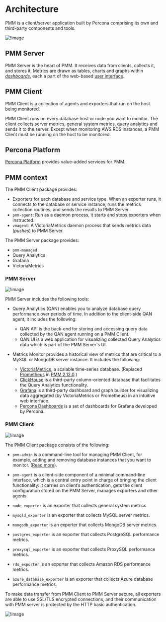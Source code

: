# Architecture

PMM is a client/server application built by Percona comprising its own and third-party components and tools.

<!-- The source of this image is maintained at https://miro.com/app/board/uXjVOPgKgrE=/ -->

![!image](../_images/C_S_Architecture.jpg)

## PMM Server

PMM Server is the heart of PMM. It receives data from clients, collects it, and stores it. Metrics are drawn as tables, charts and graphs within [_dashboards_](dashboards/), each a part of the web-based [user interface](../using/interface.md).

## PMM Client

PMM Client is a collection of agents and exporters that run on the host being monitored.

PMM Client runs on every database host or node you want to monitor. The client collects server metrics, general system metrics, query analytics and sends it to the server. Except when monitoring AWS RDS instances, a PMM Client must be running on the host to be monitored.

## Percona Platform

[Percona Platform](../how-to/integrate-platform.md) provides value-added services for PMM.

## PMM context

The PMM Client package provides:

- Exporters for each database and service type. When an exporter runs, it connects to the database or service instance, runs the metrics collection routines, and sends the results to PMM Server.
- `pmm-agent`: Run as a daemon process, it starts and stops exporters when instructed.
- `vmagent`: A VictoriaMetrics daemon process that sends metrics data (_pushes_) to PMM Server.

The PMM Server package provides:

- `pmm-managed`
- Query Analytics
- Grafana
- VictoriaMetrics

### PMM Server

<!-- The source of this image is maintained at https://miro.com/app/board/uXjVOPgKgrE=/ -->

![!image](../_images/PMM-Server-Component-Based-View.jpg)

PMM Server includes the following tools:

- Query Analytics (QAN) enables you to analyze database query performance over periods of time. In addition to the client-side QAN agent, it includes the following:

  - QAN API is the back-end for storing and accessing query data collected by the QAN agent running on a PMM Client.
  - QAN UI is a web application for visualizing collected Query Analytics data which is part of the PMM Server's UI.

- Metrics Monitor provides a historical view of metrics that are critical to a MySQL or MongoDB server instance. It includes the following:

  - [VictoriaMetrics](https://github.com/VictoriaMetrics/VictoriaMetrics), a scalable time-series database. (Replaced [Prometheus](https://prometheus.io) in [PMM 2.12.0](../release-notes/2.12.0.md).)
  - [ClickHouse](https://clickhouse.com) is a third-party column-oriented database that facilitates the Query Analytics functionality.
  - [Grafana](http://docs.grafana.org) is a third-party dashboard and graph builder for visualizing data aggregated (by VictoriaMetrics or Prometheus) in an intuitive web interface.
  - [Percona Dashboards](https://github.com/percona/grafana-dashboards) is a set of dashboards for Grafana developed by Percona.

### PMM Client

![!image](../_images/PMM-Client-Component-Based-View.jpg)

The PMM Client package consists of the following:

- `pmm-admin` is a command-line tool for managing PMM Client, for example, adding and removing database instances that you want to monitor. ([Read more](../details/commands/pmm-admin.md)).

- `pmm-agent` is a client-side component of a minimal command-line interface, which is a central entry point in charge of bringing the client functionality: it carries on client’s authentication, gets the client configuration stored on the PMM Server, manages exporters and other agents.

- `node_exporter` is an exporter that collects general system metrics.

- `mysqld_exporter` is an exporter that collects MySQL server metrics.

- `mongodb_exporter` is an exporter that collects MongoDB server metrics.

- `postgres_exporter` is an exporter that collects PostgreSQL performance metrics.

- `proxysql_exporter` is an exporter that collects ProxySQL performance metrics.

- `rds_exporter` is an exporter that collects Amazon RDS performance metrics.

- `azure_database_exporter` is an exporter that collects Azure database performance metrics.

To make data transfer from PMM Client to PMM Server secure, all exporters are able to use SSL/TLS encrypted connections, and their communication with PMM server is protected by the HTTP basic authentication.

<!-- The source of this image is maintained at https://miro.com/app/board/uXjVOPgKgrE=/ -->

![!image](../_images/C_S_Interactions.jpg)
